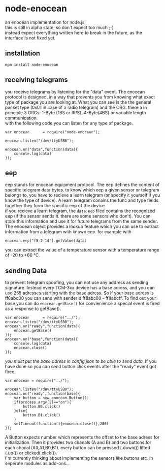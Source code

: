 # node-enocean
an enocean implementation for node.js   
this is still in alpha state, so don't expect too much ;-)    
instead expect everything written here to break in the future, as the interface is not fixed yet.

## installation
```
npm install node-enocean
```
## receiving telegrams
you receive telegrams by listening for the "data" event. The enocean protocol is designed, in a way that prevents you from knowing what exact type of package you are looking at. What you can see is the the general packet type (0x01 in case of a radio telegram) and the ORG. there a in principle 3 ORGs: 1-Byte (1BS or RPS), 4-Byte(4BS) or variable length communication.    
with the following code you can listen for any type of package.

```
var enocean      = require("node-enocean");

enocean.listen("/dev/ttyUSB0"); 

enocean.on("data",function(data){   
	console.log(data) 
});
```
## eep
eep stands for enocean equipment protocol. The eep defines the content of specific telegram data bytes. to know which eep a given sensor or telegram belongs to, you have to recieve a learn telegram (or specify it yourself if you know the type of device). A learn telegram conains the func and type fields. together they form the specific eep of the device.  
if you recieve a learn telegram, the `data.eep` filed contains the recognized eep (if the sensor sends it. there are some sensors who don't). You can store this information and use it for future telegrams from the same sender.
The enocean object provides a lookup feature which you can use to extract information from a telegram with known eep. for example with

```
enocean.eep["f5-2-14"].getValue(data)
```

you can extract the value of a temperature sensor with a temperature range of -20 to +60 °C.

## sending Data
to prevent telegram spoofing, you can not use any address as sending signature. Instead every TCM-3xx device has a base adress, and you can use 255 adresses starting with the base adress. So if your base adress is ff8abc00 you can send with senderId ff8abc00 - ff8abcff. To find out your base you can do `enocean.getBase()` for convienience a special event is fired as a response to getBase().

```
var enocean      = require("../");  
enocean.listen("/dev/ttyUSB0"); 
enocean.on("ready",function(data){   
	enocean.getBase()            
});
enocean.on("base",function(data){   
	console.log(data)  
	enocean.close()             
});
```

*you must put the base adress in config.json to be able to send data.*
If you have done so you can send button click events after the "ready" event got fired.

```
var enocean = require("../");           

enocean.listen("/dev/ttyUSB0");             
enocean.on("ready",function(base){          
	var button = new enocean.Button(1)
	if(process.argv[2]=="on"){
		button.B0.click()
	}else{
		button.B1.click()	
	}
	setTimeout(function(){enocean.close()},200)
});
```
A Button expects number which represents the offset to the base adress for initialization.
Then it provides two chanals (A and B) and two buttons for each chanal (A0,A1,B0,B1). every button can be pressed (.down()) lifted (.up()) or clicked(.click()).    
I'm currently thinking about implementing the sensors like buttons etc. in seperate modules as add-ons...
